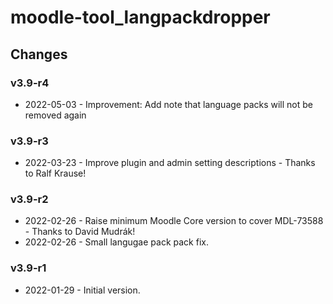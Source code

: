 moodle-tool_langpackdropper
===========================

Changes
-------

### v3.9-r4

* 2022-05-03 - Improvement: Add note that language packs will not be removed again

### v3.9-r3

* 2022-03-23 - Improve plugin and admin setting descriptions - Thanks to Ralf Krause!

### v3.9-r2

* 2022-02-26 - Raise minimum Moodle Core version to cover MDL-73588 - Thanks to David Mudrák!
* 2022-02-26 - Small langugae pack pack fix.

### v3.9-r1

* 2022-01-29 - Initial version.
